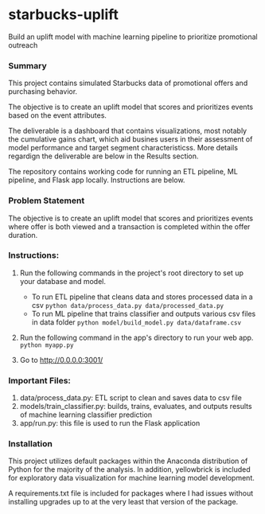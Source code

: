 # starbucks-uplift
Build an uplift model with machine learning pipeline to prioritize promotional outreach

### Summary
This project contains simulated Starbucks data of promotional offers and purchasing behavior. 

The objective is to create an uplift model that scores and prioritizes events based on the event attributes. 

The deliverable is a dashboard that contains visualizations, most notably the cumulative gains chart, which aid busines users in their assessment of model performance and target segment characteristicss. More details regardign the deliverable are below in the Results section.

The repository contains working code for running an ETL pipeline, ML pipeline, and Flask app locally. Instructions are below.

### Problem Statement

The objective is to create an uplift model that scores and prioritizes events where offer is both viewed and a transaction is completed within the offer duration.

### Instructions:
1. Run the following commands in the project's root directory to set up your database and model.

    - To run ETL pipeline that cleans data and stores processed data in a csv 
        `python data/process_data.py data/processed_data.py`
    - To run ML pipeline that trains classifier and outputs various csv files in data folder
        `python model/build_model.py data/dataframe.csv`

2. Run the following command in the app's directory to run your web app.
    `python myapp.py`

3. Go to http://0.0.0.0:3001/


### Important Files:

1.  data/process_data.py: ETL script to clean and saves data to csv file
2.  models/train_classifier.py: builds, trains, evaluates, and  outputs results of machine learning classifier prediction
4.  app/run.py: this file is used to run the Flask application


###  Installation
This project utilizes default packages within the Anaconda distribution of Python for the majority of the analysis. In addition, yellowbrick is included for exploratory data visualization for machine learning model development.

A requirements.txt file is included for packages where I had issues without installing upgrades up to at the very least that version of the package.
